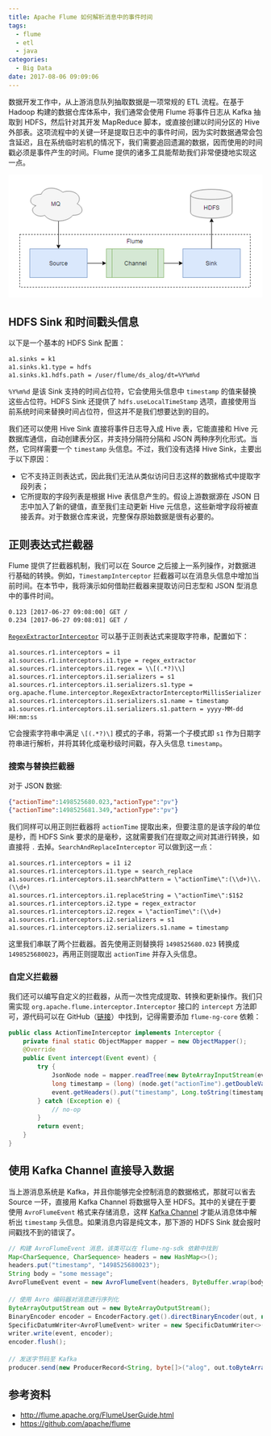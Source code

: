 ```yaml
---
title: Apache Flume 如何解析消息中的事件时间
tags:
  - flume
  - etl
  - java
categories:
  - Big Data
date: 2017-08-06 09:09:06
---
```



数据开发工作中，从上游消息队列抽取数据是一项常规的 ETL 流程。在基于 Hadoop 构建的数据仓库体系中，我们通常会使用 Flume 将事件日志从 Kafka 抽取到 HDFS，然后针对其开发 MapReduce 脚本，或直接创建以时间分区的 Hive 外部表。这项流程中的关键一环是提取日志中的事件时间，因为实时数据通常会包含延迟，且在系统临时宕机的情况下，我们需要追回遗漏的数据，因而使用的时间戳必须是事件产生的时间。Flume 提供的诸多工具能帮助我们非常便捷地实现这一点。

![Apache Flume](/images/flume.png)

## HDFS Sink 和时间戳头信息

以下是一个基本的 HDFS Sink 配置：

```properties
a1.sinks = k1
a1.sinks.k1.type = hdfs
a1.sinks.k1.hdfs.path = /user/flume/ds_alog/dt=%Y%m%d
```

`%Y%m%d` 是该 Sink 支持的时间占位符，它会使用头信息中 `timestamp` 的值来替换这些占位符。HDFS Sink 还提供了 `hdfs.useLocalTimeStamp` 选项，直接使用当前系统时间来替换时间占位符，但这并不是我们想要达到的目的。

我们还可以使用 Hive Sink 直接将事件日志导入成 Hive 表，它能直接和 Hive 元数据库通信，自动创建表分区，并支持分隔符分隔和 JSON 两种序列化形式。当然，它同样需要一个 `timestamp` 头信息。不过，我们没有选择 Hive Sink，主要出于以下原因：

* 它不支持正则表达式，因此我们无法从类似访问日志这样的数据格式中提取字段列表；
* 它所提取的字段列表是根据 Hive 表信息产生的。假设上游数据源在 JSON 日志中加入了新的键值，直至我们主动更新 Hive 元信息，这些新增字段将被直接丢弃。对于数据仓库来说，完整保存原始数据是很有必要的。

<!-- more -->

## 正则表达式拦截器

Flume 提供了拦截器机制，我们可以在 Source 之后接上一系列操作，对数据进行基础的转换。例如，`TimestampInterceptor` 拦截器可以在消息头信息中增加当前时间。在本节中，我将演示如何借助拦截器来提取访问日志型和 JSON 型消息中的事件时间。

```text
0.123 [2017-06-27 09:08:00] GET /
0.234 [2017-06-27 09:08:01] GET /
```

[`RegexExtractorInterceptor`][1] 可以基于正则表达式来提取字符串，配置如下：

```properties
a1.sources.r1.interceptors = i1
a1.sources.r1.interceptors.i1.type = regex_extractor
a1.sources.r1.interceptors.i1.regex = \\[(.*?)\\]
a1.sources.r1.interceptors.i1.serializers = s1
a1.sources.r1.interceptors.i1.serializers.s1.type = org.apache.flume.interceptor.RegexExtractorInterceptorMillisSerializer
a1.sources.r1.interceptors.i1.serializers.s1.name = timestamp
a1.sources.r1.interceptors.i1.serializers.s1.pattern = yyyy-MM-dd HH:mm:ss
```

它会搜索字符串中满足 `\[(.*?)\]` 模式的子串，将第一个子模式即 `s1` 作为日期字符串进行解析，并将其转化成毫秒级时间戳，存入头信息 `timestamp`。

### 搜索与替换拦截器

对于 JSON 数据:

```json
{"actionTime":1498525680.023,"actionType":"pv"}
{"actionTime":1498525681.349,"actionType":"pv"}
```

我们同样可以用正则拦截器将 `actionTime` 提取出来，但要注意的是该字段的单位是秒，而 HDFS Sink 要求的是毫秒，这就需要我们在提取之间对其进行转换，如直接将 `.` 去掉。`SearchAndReplaceInterceptor` 可以做到这一点：

```properties
a1.sources.r1.interceptors = i1 i2
a1.sources.r1.interceptors.i1.type = search_replace
a1.sources.r1.interceptors.i1.searchPattern = \"actionTime\":(\\d+)\\.(\\d+)
a1.sources.r1.interceptors.i1.replaceString = \"actionTime\":$1$2
a1.sources.r1.interceptors.i2.type = regex_extractor
a1.sources.r1.interceptors.i2.regex = \"actionTime\":(\\d+)
a1.sources.r1.interceptors.i2.serializers = s1
a1.sources.r1.interceptors.i2.serializers.s1.name = timestamp
```

这里我们串联了两个拦截器。首先使用正则替换将 `1498525680.023` 转换成 `1498525680023`，再用正则提取出 `actionTime` 并存入头信息。

### 自定义拦截器

我们还可以编写自定义的拦截器，从而一次性完成提取、转换和更新操作。我们只需实现 `org.apache.flume.interceptor.Interceptor` 接口的 `intercept` 方法即可，源代码可以在 GitHub（[链接][3]）中找到，记得需要添加 `flume-ng-core` 依赖：

```java
public class ActionTimeInterceptor implements Interceptor {
    private final static ObjectMapper mapper = new ObjectMapper();
    @Override
    public Event intercept(Event event) {
        try {
            JsonNode node = mapper.readTree(new ByteArrayInputStream(event.getBody()));
            long timestamp = (long) (node.get("actionTime").getDoubleValue() * 1000);
            event.getHeaders().put("timestamp", Long.toString(timestamp));
        } catch (Exception e) {
            // no-op
        }
        return event;
    }
}
```

## 使用 Kafka Channel 直接导入数据

当上游消息系统是 Kafka，并且你能够完全控制消息的数据格式，那就可以省去 Source 一环，直接用 Kafka Channel 将数据导入至 HDFS。其中的关键在于要使用 `AvroFlumeEvent` 格式来存储消息，这样 [Kafka Channel][4] 才能从消息体中解析出 `timestamp` 头信息。如果消息内容是纯文本，那下游的 HDFS Sink 就会报时间戳找不到的错误了。

```java
// 构建 AvroFlumeEvent 消息，该类可以在 flume-ng-sdk 依赖中找到
Map<CharSequence, CharSequence> headers = new HashMap<>();
headers.put("timestamp", "1498525680023");
String body = "some message";
AvroFlumeEvent event = new AvroFlumeEvent(headers, ByteBuffer.wrap(body.getBytes()));

// 使用 Avro 编码器对消息进行序列化
ByteArrayOutputStream out = new ByteArrayOutputStream();
BinaryEncoder encoder = EncoderFactory.get().directBinaryEncoder(out, null);
SpecificDatumWriter<AvroFlumeEvent> writer = new SpecificDatumWriter<>(AvroFlumeEvent.class);
writer.write(event, encoder);
encoder.flush();

// 发送字节码至 Kafka
producer.send(new ProducerRecord<String, byte[]>("alog", out.toByteArray()));
```

## 参考资料

* http://flume.apache.org/FlumeUserGuide.html
* https://github.com/apache/flume

[1]: http://flume.apache.org/FlumeUserGuide.html#regex-extractor-interceptor
[2]: http://flume.apache.org/FlumeUserGuide.html#search-and-replace-interceptor
[3]: https://github.com/jizhang/java-sandbox/blob/blog-flume/src/main/java/com/shzhangji/javasandbox/flume/ActionTimeInterceptor.java
[4]: http://flume.apache.org/FlumeUserGuide.html#kafka-channel
